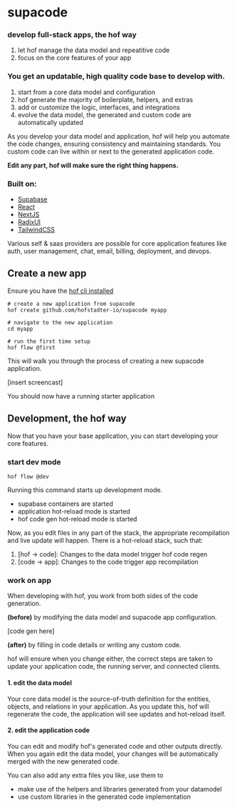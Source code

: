 # supacode

### develop full-stack apps, the hof way

1. let hof manage the data model and repeatitive code
2. focus on the core features of your app

### You get an updatable, high quality code base to develop with.

1. start from a core data model and configuration
2. hof generate the majority of boilerplate, helpers, and extras
3. add or customize the logic, interfaces, and integrations
4. evolve the data model, the generated and custom code are automatically updated

As you develop your data model and application,
hof will help you automate the code changes,
ensuring consistency and maintaining standards.
You custom code can live within or next to
the generated application code.

__Edit any part, hof will make sure the right thing happens.__

### Built on:

- [Supabase](https://supabase.com)
- [React](https://react.dev/)
- [NextJS](https://nextjs.org/docs)
- [RadixUI](https://www.radix-ui.com/)
- [TailwindCSS](https://tailwindcss.com/docs/utility-first)

Various self & saas providers are possible for core application features
like auth, user management, chat, email, billing, deployment, and devops.


## Create a new app

Ensure you have the [hof cli installed](https://docs.hofstadter.io/getting-started/install/)

```
# create a new application from supacode
hof create github.com/hofstadter-io/supacode myapp

# navigate to the new application
cd myapp

# run the first time setup
hof flow @first
```

This will walk you through the process of creating a new supacode application.

[insert screencast]

You should now have a running starter application

## Development, the hof way

Now that you have your base application, you can
start developing your core features.

### start dev mode

```
hof flow @dev
```

Running this command starts up development mode.

- supabase containers are started
- application hot-reload mode is started
- hof code gen hot-reload mode is started

Now, as you edit files in any part of the stack,
the appropriate recompilation and live update will happen.
There is a hot-reload stack, such that:

1. [hof -> code]: Changes to the data model trigger hof code regen
2. [code -> app]: Changes to the code trigger app recompilation


### work on app

When developing with hof,
you work from both sides of the code generation.

__(before)__ by modifying the data model and supacode app configuration.

[code gen here]

__(after)__ by filling in code details or writing any custom code.

hof will ensure when you change either, the correct steps are taken
to update your application code, the running server, and connected clients.

#### 1. edit the data model

Your core data model is the source-of-truth
definition for the entities, objects, and relations
in your application.
As you update this, hof will regenerate the code,
the application will see updates and hot-reload itself.


#### 2. edit the application code

You can edit and modify hof's generated code and other outputs directly.
When you again edit the data model, your changes will be automatically
merged with the new generated code.

You can also add any extra files you like, use them to

- make use of the helpers and libraries generated from your datamodel
- use custom libraries in the generated code implementation

